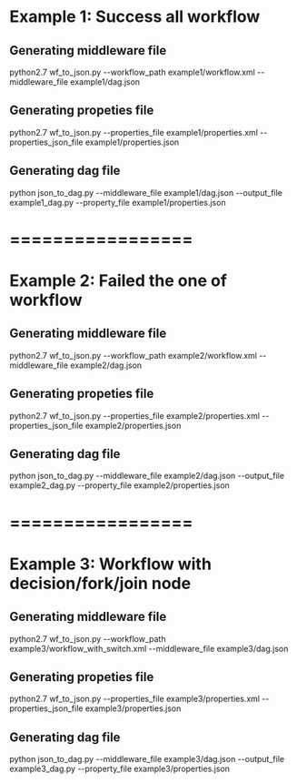 # Example 1: Success all workflow
## Generating middleware file
python2.7 wf_to_json.py --workflow_path example1/workflow.xml --middleware_file example1/dag.json

## Generating propeties file
python2.7 wf_to_json.py --properties_file example1/properties.xml --properties_json_file example1/properties.json

## Generating dag file
python json_to_dag.py --middleware_file example1/dag.json --output_file example1_dag.py --property_file example1/properties.json

# =================
# Example 2: Failed the one of workflow
## Generating middleware file
python2.7 wf_to_json.py --workflow_path example2/workflow.xml --middleware_file example2/dag.json

## Generating propeties file
python2.7 wf_to_json.py --properties_file example2/properties.xml --properties_json_file example2/properties.json

## Generating dag file
python json_to_dag.py --middleware_file example2/dag.json --output_file example2_dag.py --property_file example2/properties.json

# =================
# Example 3: Workflow with decision/fork/join node
## Generating middleware file
python2.7 wf_to_json.py --workflow_path example3/workflow_with_switch.xml --middleware_file example3/dag.json

## Generating propeties file
python2.7 wf_to_json.py --properties_file example3/properties.xml --properties_json_file example3/properties.json

## Generating dag file
python json_to_dag.py --middleware_file example3/dag.json --output_file example3_dag.py --property_file example3/properties.json
